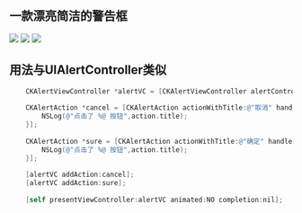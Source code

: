 ## 一款漂亮简洁的警告框
![](https://ww4.sinaimg.cn/large/006tNbRwly1fda10j9vhbg30850egwsj.gif)
![](https://ww1.sinaimg.cn/large/006tNbRwly1fda10qv95qg30850egqjl.gif)
![](https://ww4.sinaimg.cn/large/006tNbRwly1fda10uezsig30850eg4f2.gif)

## 用法与UIAlertController类似
```objective-c
    CKAlertViewController *alertVC = [CKAlertViewController alertControllerWithTitle:@"Access Microphone?" message:@"Are you       sure that you want to allow this app to access your microphone?" ];
    
    CKAlertAction *cancel = [CKAlertAction actionWithTitle:@"取消" handler:^(CKAlertAction *action) {
        NSLog(@"点击了 %@ 按钮",action.title);
    }];
    
    CKAlertAction *sure = [CKAlertAction actionWithTitle:@"确定" handler:^(CKAlertAction *action) {
        NSLog(@"点击了 %@ 按钮",action.title);
    }];
    
    [alertVC addAction:cancel];
    [alertVC addAction:sure];
    
    [self presentViewController:alertVC animated:NO completion:nil];
```
